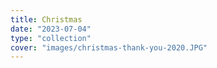 ```yaml
---
title: Christmas
date: "2023-07-04"
type: "collection"
cover: "images/christmas-thank-you-2020.JPG"
---
```

